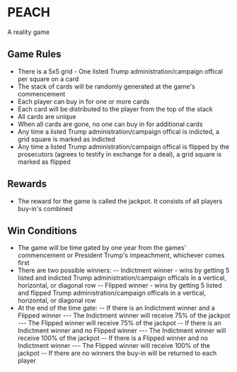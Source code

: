 # PEACH
A reality game

Game Rules
----
- There is a 5x5 grid - One listed Trump administration/campaign offical per square on a card
- The stack of cards will be randomly generated at the game's commencement
- Each player can buy in for one or more cards
- Each card will be distributed to the player from the top of the stack
- All cards are unique
- When all cards are gone, no one can buy in for additional cards
- Any time a listed Trump administration/campaign offical is indicted, a grid square is marked as indicted
- Any time a listed Trump administration/campaign offical is flipped by the prosecutors (agrees to testify in exchange for a deal), a grid square is marked as flipped

Rewards
----
- The reward for the game is called the jackpot. It consists of all players buy-in's combined

Win Conditions
----
- The game will be time gated by one year from the games' commencement or President Trump's impeachment, whichever comes first
- There are two possible winners:
-- Indictment winner - wins by getting 5 listed and indicted Trump administration/campaign officals in a vertical, horizontal, or diagonal row
-- Flipped winner - wins by getting 5 listed and flipped Trump administration/campaign officals in a vertical, horizontal, or diagonal row
- At the end of the time gate:
-- If there is an Indictment winner and a Flipped winner
--- The Indictment winner will receive 75% of the jackpot
--- The Flipped winner will receive 75% of the jackpot
-- If there is an Indictment winner and no Flipped winner
--- The Indictment winner will receive 100% of the jackpot
-- If there is a Flipped winner and no Indictment winner
--- The Flipped winner will receive 100% of the jackpot
-- If there are no winners the buy-in will be returned to each player